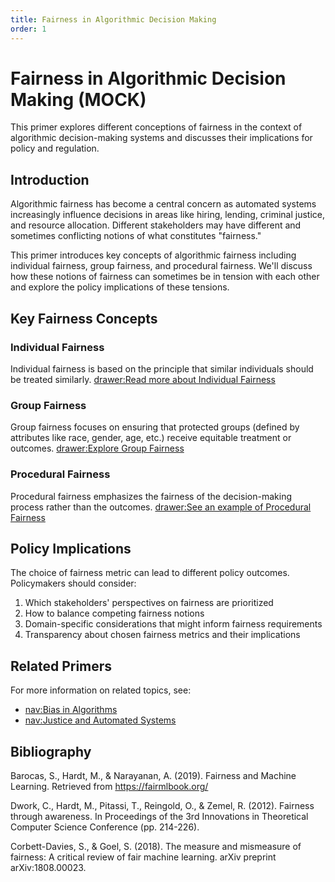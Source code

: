 ```yaml
---
title: Fairness in Algorithmic Decision Making
order: 1
---
```


# Fairness in Algorithmic Decision Making (MOCK)

This primer explores different conceptions of fairness in the context of algorithmic decision-making systems and discusses their implications for policy and regulation.

## Introduction

Algorithmic fairness has become a central concern as automated systems increasingly influence decisions in areas like hiring, lending, criminal justice, and resource allocation. Different stakeholders may have different and sometimes conflicting notions of what constitutes "fairness."

This primer introduces key concepts of algorithmic fairness including individual fairness, group fairness, and procedural fairness. We'll discuss how these notions of fairness can sometimes be in tension with each other and explore the policy implications of these tensions.

## Key Fairness Concepts

### Individual Fairness

Individual fairness is based on the principle that similar individuals should be treated similarly. [drawer:Read more about Individual Fairness](individual-fairness)

### Group Fairness

Group fairness focuses on ensuring that protected groups (defined by attributes like race, gender, age, etc.) receive equitable treatment or outcomes. [drawer:Explore Group Fairness](group-fairness)

### Procedural Fairness

Procedural fairness emphasizes the fairness of the decision-making process rather than the outcomes. [drawer:See an example of Procedural Fairness](procedural-fairness)

## Policy Implications

The choice of fairness metric can lead to different policy outcomes. Policymakers should consider:

1. Which stakeholders' perspectives on fairness are prioritized
2. How to balance competing fairness notions
3. Domain-specific considerations that might inform fairness requirements
4. Transparency about chosen fairness metrics and their implications

## Related Primers

For more information on related topics, see:

- [nav:Bias in Algorithms](bias)
- [nav:Justice and Automated Systems](justice)

## Bibliography

Barocas, S., Hardt, M., & Narayanan, A. (2019). Fairness and Machine Learning. Retrieved from https://fairmlbook.org/

Dwork, C., Hardt, M., Pitassi, T., Reingold, O., & Zemel, R. (2012). Fairness through awareness. In Proceedings of the 3rd Innovations in Theoretical Computer Science Conference (pp. 214-226).

Corbett-Davies, S., & Goel, S. (2018). The measure and mismeasure of fairness: A critical review of fair machine learning. arXiv preprint arXiv:1808.00023.
